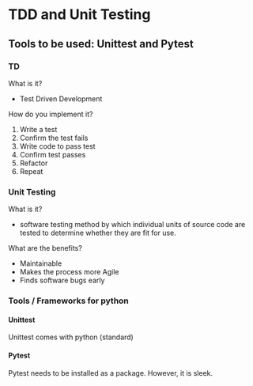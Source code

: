 # TDD and Unit Testing
## Tools to be used: Unittest and Pytest

### TD
What is it?
- Test Driven Development

How do you implement it?
  1. Write a test
  2. Confirm the test fails
  3. Write code to pass test
  4. Confirm test passes
  5. Refactor
  6. Repeat 

### Unit Testing
What is it?
- software testing method by which individual units of 
source code are tested to determine whether they are fit for use.

What are the benefits?
- Maintainable
- Makes the process more Agile
- Finds software bugs early 

### Tools / Frameworks for python

#### Unittest
Unittest comes with python (standard) 


#### Pytest 
Pytest needs to be installed as a package. However, it is sleek. 